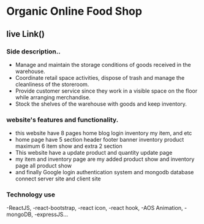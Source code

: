 # Organic Online Food Shop

## live Link()

### Side description..

- Manage and maintain the storage conditions of goods received in the warehouse.
- Coordinate retail space activities, dispose of trash and manage the cleanliness of the storeroom.
- Provide customer service since they work in a visible space on the floor while arranging merchandise.
- Stock the shelves of the warehouse with goods and keep inventory.

### website's features and functionality.

- this website have 8 pages home blog login inventory my item, and etc
- home page have 5 section header footer banner inventory product maximum 6 item show and extra 2 section
- This website have a update product and quantity update page
- my item and inventory page are my added product show and inventory page all product show
- and finally Google login authentication system and mongodb database connect server site and client site

### Technology use 

-ReactJS, 
-react-bootstrap, 
-react icon, 
-react hook, 
-AOS Animation, 
-mongoDB, 
-expressJS... 
